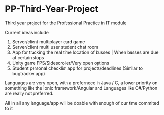 # PP-Third-Year-Project
Third year project for the Professional Practice in IT module

Current ideas include

1) Server/client multiplayer card game
2) Server/client multi user student chat room
3) App for tracking the real time location of busses | When busses are due at certain stops
4) Unity game FPS/Sidescroller/Very open options
5) Student personal checklist app for projects/deadlines (Similar to bugtracker app)

Languages are very open, with a prefernece in Java / C, a lower priority on something like the Ionic framework/Angular and Languages like C#/Python are really not preferred.

All in all any language/app will be doable with enough of our time commited to it
